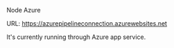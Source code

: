 Node Azure

URL: https://azurepipelineconnection.azurewebsites.net

It's currently running through Azure app service.
